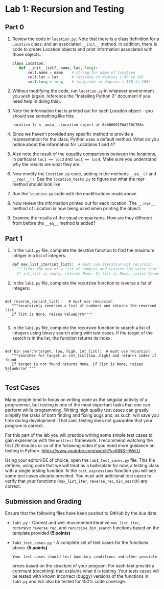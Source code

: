 # Lab 1: Recursion and Testing

 ## Part 0
1.  Review the code in `location.py`. Note that there is a class definition for
    a `Location` class, and an associated `__init__` method. In addition, there
    is code to create Location objects and print information associated with
    those objects.

     ```python
    class Location:
        def __init__(self, name, lat, long):
            self.name = name    # string for name of location
            self.lat = lat      # latitude in degrees (-90 to 90)
            self.long = long    # longitude in degrees (-180 to 180)
    ```

 2.  Without modifying the code, run `location.py` in whatever environment you
    wish (again, reference the "Installing Python 3" document if you need help
    in doing this).

 3.  Note the information that is printed out for each Location object - you
    should see something like this:

         Location 1: <__main__.Location object at 0x000001F6A2E0C7B8>

 4.  Since we haven't provided any specific method to provide a representation
    for the class, Python uses a default method. What do you notice about the
    information for Locations 1 and 4?

 5.  Also note the result of the equality comparisons between the locations, in
    particular `loc1 == loc3` and `loc1 == loc4`. Make sure you understand why
    the results are what they are.

 6.  Now modify the `location.py` code, adding in the methods `__eq__()` and
    `__repr__()`. See the `location_tests.py` to figure out what the repr method
    should look like.

 7.  Run the `location.py` code with the modifications made above.

 8.  Now review the information printed out for each location. The `__repr__`
    method of Location is now being used when printing the object.

 9.  Examine the results of the equal comparisons. How are they different from
    before the `__eq__` method is added?


 ## Part 1
1.  In the `lab1.py` file, complete the iterative function to find the maximum
    integer in a list of integers.

     ```python
    def max_list_iter(int_list):  # must use iteration not recursion
       """finds the max of a list of numbers and returns the value (not the index)
       If int_list is empty, returns None. If list is None, raises ValueError"""
    ```

 2.  In the `lab1.py` file, complete the recursive function to reverse a list of
    integers:

     ```python
    def reverse_rec(int_list):   # must use recursion
       """recursively reverses a list of numbers and returns the reversed list
       If list is None, raises ValueError"""
    ```

 3.  In the `lab1.py` file, complete the recursive function to search a list of
    integers using binary search along with test cases. If the target of the
    search is in the list, the function returns its index.

     ```python
    def bin_search(target, low, high, int_list):  # must use recursion
       """searches for target in int_list[low..high] and returns index if found
       If target is not found returns None. If list is None, raises ValueError """
    ```

 ## Test Cases
Many people tend to focus on writing code as the singular activity of a
programmer, but testing is one of the most important tasks that one can perform
while programming. Writing high quality test cases can greatly simplify the
tasks of both finding and fixing bugs and, as such, will save you time during
development. That said, testing does not guarantee that your program is correct.

 For this part of the lab you will practice writing some simple test cases to
gain experience with the `unittest` framework. I recommend watching the first
20 minutes or so of the following video if you need more guidance on testing in
Python. <https://www.youtube.com/watch?v=6tNS--WetLI>

 Using your editor/IDE of choice, open the `lab1_test_cases.py` file. This file
defines, using code that we will treat as a boilerplate for now, a testing class
with a single testing function. In the `test_expressions` function you will see
some test cases already provided. You must add additional test cases to verify
that your functions (`max_list_iter`, `reverse_rec`, `bin_search`) are correct.


 ## Submission and Grading
Ensure that the following files have been pushed to GitHub by the due date:

 -   `lab1.py`
    -   Correct and well documented iterative `max_list_iter`, recursive
        `reverse_rec`, and `recursive bin_search` functions based on the
        template provided  **(5 points)**

 -   `lab1_test_cases.py`
    -   A complete set of test cases for the functions above. **(5 points)**

         Your test cases should test boundary conditions and other possible
        errors based on the structure of your program. For each test provide a
        comment (docstring) that explains what it is testing. Your tests cases
        will be tested with known incorrect (buggy) versions of the functions
        in `lab1.py` and will also be tested for 100% code coverage. 
